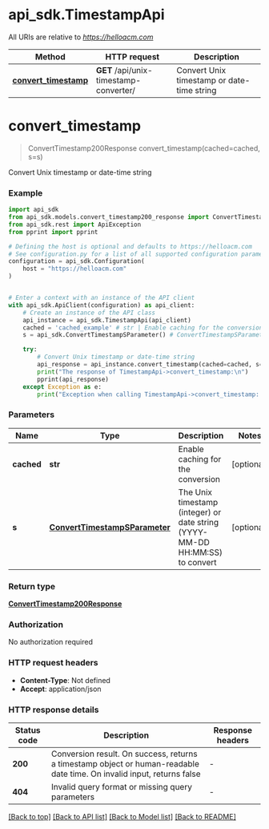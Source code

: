 # api_sdk.TimestampApi

All URIs are relative to *https://helloacm.com*

Method | HTTP request | Description
------------- | ------------- | -------------
[**convert_timestamp**](TimestampApi.md#convert_timestamp) | **GET** /api/unix-timestamp-converter/ | Convert Unix timestamp or date-time string


# **convert_timestamp**
> ConvertTimestamp200Response convert_timestamp(cached=cached, s=s)

Convert Unix timestamp or date-time string

### Example


```python
import api_sdk
from api_sdk.models.convert_timestamp200_response import ConvertTimestamp200Response
from api_sdk.rest import ApiException
from pprint import pprint

# Defining the host is optional and defaults to https://helloacm.com
# See configuration.py for a list of all supported configuration parameters.
configuration = api_sdk.Configuration(
    host = "https://helloacm.com"
)


# Enter a context with an instance of the API client
with api_sdk.ApiClient(configuration) as api_client:
    # Create an instance of the API class
    api_instance = api_sdk.TimestampApi(api_client)
    cached = 'cached_example' # str | Enable caching for the conversion (optional)
    s = api_sdk.ConvertTimestampSParameter() # ConvertTimestampSParameter | The Unix timestamp (integer) or date string (YYYY-MM-DD HH:MM:SS) to convert (optional)

    try:
        # Convert Unix timestamp or date-time string
        api_response = api_instance.convert_timestamp(cached=cached, s=s)
        print("The response of TimestampApi->convert_timestamp:\n")
        pprint(api_response)
    except Exception as e:
        print("Exception when calling TimestampApi->convert_timestamp: %s\n" % e)
```



### Parameters


Name | Type | Description  | Notes
------------- | ------------- | ------------- | -------------
 **cached** | **str**| Enable caching for the conversion | [optional] 
 **s** | [**ConvertTimestampSParameter**](.md)| The Unix timestamp (integer) or date string (YYYY-MM-DD HH:MM:SS) to convert | [optional] 

### Return type

[**ConvertTimestamp200Response**](ConvertTimestamp200Response.md)

### Authorization

No authorization required

### HTTP request headers

 - **Content-Type**: Not defined
 - **Accept**: application/json

### HTTP response details

| Status code | Description | Response headers |
|-------------|-------------|------------------|
**200** | Conversion result. On success, returns a timestamp object or human-readable date time. On invalid input, returns false |  -  |
**404** | Invalid query format or missing query parameters |  -  |

[[Back to top]](#) [[Back to API list]](../README.md#documentation-for-api-endpoints) [[Back to Model list]](../README.md#documentation-for-models) [[Back to README]](../README.md)

